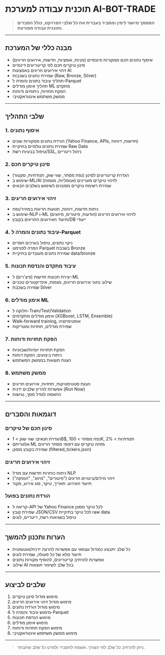 # תוכנית עבודה למערכת AI-BOT-TRADE

> **המסמך מיושר לימין ומסביר בעברית את כל שלבי הפרויקט, כולל הסברים ותוכנית עבודה מפורטת.**

---

## מבנה כללי של המערכת
- איסוף נתונים חכם ממקורות פיננסיים (מניות, אופציות, חדשות, אירועים חריגים)
- סינון טיקרים חכם לפי קריטריונים דינמיים
- זיהוי אירועים חריגים באמצעות AI
- שמירת נתונים בשכבות (Raw, Bronze, Silver)
- תהליך עיבוד נתונים והמרה ל-Parquet
- תהליך אימון מודלים ML מתקדם
- הפקת תחזיות, ניתוחים ודוחות
- ממשק משתמש אינטראקטיבי

---

## שלבי התהליך

### 1. איסוף נתונים
- הורדת נתונים ממקורות שונים (Yahoo Finance, APIs, חדשות, דוחות)
- שמירת נתונים גולמיים בתיקיית Raw Data
- טיפול בבעיות רשת/SSL, ניהול ריטריים

### 2. סינון טיקרים חכם
- הגדרת קריטריונים לסינון (נפח מסחר, שווי שוק, תנודתיות, סקטור)
- שימוש ב-ML/AI לזיהוי טיקרים מעניינים (אנומליות, מגמות)
- שמירת רשימת טיקרים מסוננים לשימוש בשלבים הבאים

### 3. זיהוי אירועים חריגים
- ניתוח חדשות, דוחות, תנועות חריגות במחיר/נפח
- שימוש ב-NLP ו-ML לזיהוי אירועים חריגים (הודעות, פיטורים, מיזוגים)
- תיעוד האירועים החריגים בקובץ/DB ייעודי

### 4. עיבוד נתונים והמרה ל-Parquet
- ניקוי נתונים, טיפול בערכים חסרים
- המרה לפורמט Parquet בשכבת Bronze
- שמירת נתונים מעובדים בתיקיית data/bronze

### 5. עיבוד מתקדם והנדסת תכונות
- יצירת תכונות חדשות (פיצ'רים) ל-ML
- שילוב נתוני אירועים חריגים, מגמות, אינדיקטורים טכניים
- שמירה בשכבת Silver

### 6. אימון מודלים ML
- חלוקה ל-Train/Test/Validation
- אימון מודלים מתקדמים (XGBoost, LSTM, Ensemble)
- Walk-forward training, אופטימיזציה
- שמירת מודלים, תחזיות ומטריקות

### 7. הפקת תחזיות ודוחות
- הפקת תחזיות יומיות/שבועיות
- ניתוח ביצועים, הפקת דוחות
- הצגת תוצאות בממשק המשתמש

### 8. ממשק משתמש
- הצגת סטטיסטיקות, תחזיות, אירועים חריגים
- אפשרות להריץ שלבים ידנית (Run Now)
- התאמה לגודל מסך, נגישות

---

## דוגמאות והסברים

### סינון חכם של טיקרים
- הגדרת תנאים: שווי שוק > 1B$, נפח מסחר > 100K, תנודתיות > 2%
- אלגוריתם ML מזהה טיקרים עם דפוסי מסחר חריגים
- שמירה בקובץ מסונן (filtered_tickers.json)

### זיהוי אירועים חריגים
- ניתוח כותרות חדשות עם מודל NLP
- זיהוי מילים/ביטויים חריגים ("פיטורים", "מיזוג", "הנפקה")
- תיעוד האירוע: תאריך, טיקר, סוג אירוע, מקור

### הורדת נתונים בפועל
- קריאה ל-API של Yahoo Finance לכל טיקר מסונן
- שמירת קובץ JSON/CSV לכל טיקר בתיקיית raw data
- טיפול בשגיאות רשת, ריטריים, לוגים

---

## הערות ותכנון להמשך
- כל שלב יתבצע כמודול עצמאי עם אפשרות להרצה ידנית/אוטומטית
- תיעוד מלא של כל פעולה, שמירת לוגים
- אפשרות להרחיב קריטריונים, להוסיף מקורות נתונים
- שילוב AI בכל שלב לשיפור תוצאות

---

## שלבים לביצוע
1. מימוש מודול סינון טיקרים
2. מימוש מודול זיהוי אירועים חריגים
3. מימוש מודול הורדת נתונים
4. מימוש עיבוד והמרה ל-Parquet
5. מימוש הנדסת תכונות
6. מימוש אימון מודלים
7. מימוש הפקת תחזיות ודוחות
8. מימוש ממשק משתמש אינטראקטיבי

---

> ניתן להרחיב כל שלב לפי הצורך. אשמח להסביר ולפרט כל שלב שתבחר.

